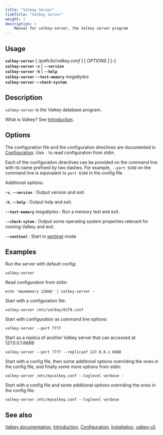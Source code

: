 ```yaml
---
title: "Valkey Server"
linkTitle: "Valkey Server"
weight: 1
description: >
    Manual for valkey-server, the Valkey server program
---
```


## Usage

**`valkey-server`** [ _/path/to/valkey.conf_ ] [ _OPTIONS_ ] [**`-`**]\
**`valkey-server`** **`-v`** | **`--version`**\
**`valkey-server`** **`-h`** | **`--help`**\
**`valkey-server`** **`--test-memory`** _megabytes_\
**`valkey-server`** **`--check-system`**

## Description

`valkey-server` is the Valkey database program.

What is Valkey? See [Introduction](introduction.md).

## Options

The configuration file and the configuration directives are documented in
[Configuration](valkey.conf.md). Use `-` to read configuration from stdin.

Each of the configuration directives can be provided on the command line
with its name prefixed by two dashes. For example, `--port 6380` on the command
line is equivalent to `port 6380` in the config file.

Additional options:

**`-v`**, **`--version`**
: Output version and exit.

**`-h`**, **`--help`**
: Output help and exit.

**`--test-memory`** _megabytes_
: Run a memory test and exit.

**`--check-sytem`**
: Output some operating system properties relevant for running Valkey and exit.

**`--sentinel`**
: Start in [sentinel](sentinel.md) mode

## Examples

Run the server with default config:

    valkey-server

Read configuration from stdin:

    echo 'maxmemory 128mb' | valkey-server -

Start with a configuration file:

    valkey-server /etc/valkey/6379.conf

Start with configuration as command line options:

    valkey-server --port 7777

Start as a replica of another Valkey server that can accessed at 127.0.0.1:8888:

    valkey-server --port 7777 --replicaof 127.0.0.1 8888

Start with a config file, then some additional options overriding the ones in
the config file, and finally some more options from stdin:

    valkey-server /etc/myvalkey.conf --loglevel verbose -

Start with a config file and some additional options overriding the ones in
the config file:

    valkey-server /etc/myvalkey.conf --loglevel verbose

## See also

[Valkey documentation](./), [Introduction](introduction.md), [Configuration](valkey.conf.md), [Installation](installation.md), [valkey-cli](cli.md)
